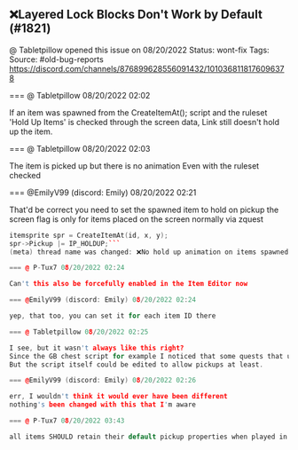 ## ❌Layered Lock Blocks Don't Work by Default (#1821)
@ Tabletpillow opened this issue on 08/20/2022
Status: wont-fix
Tags: 
Source: #old-bug-reports https://discord.com/channels/876899628556091432/1010368118176096378


=== @ Tabletpillow 08/20/2022 02:02

If an item was spawned from the CreateItemAt(); script and the ruleset 'Hold Up Items' is checked through the screen data, Link still doesn't hold up the item.

=== @ Tabletpillow 08/20/2022 02:03

The item is picked up but there is no animation
Even with the ruleset checked

=== @EmilyV99 (discord: Emily) 08/20/2022 02:21

That'd be correct
you need to set the spawned item to hold on pickup
the screen flag is only for items placed on the screen normally via zquest
```cpp
itemsprite spr = CreateItemAt(id, x, y);
spr->Pickup |= IP_HOLDUP;```
(meta) thread name was changed: ❌No hold up animation on items spawned through scripts through screen data

=== @ P-Tux7 08/20/2022 02:24

Can't this also be forcefully enabled in the Item Editor now

=== @EmilyV99 (discord: Emily) 08/20/2022 02:24

yep, that too, you can set it for each item ID there

=== @ Tabletpillow 08/20/2022 02:25

I see, but it wasn't always like this right?
Since the GB chest script for example I noticed that some quests that used it in the past could be affected by that.
But the script itself could be edited to allow pickups at least.

=== @EmilyV99 (discord: Emily) 08/20/2022 02:26

err, I wouldn't think it would ever have been different
nothing's been changed with this that I'm aware

=== @ P-Tux7 08/20/2022 03:43

all items SHOULD retain their default pickup properties when played in 2.55
